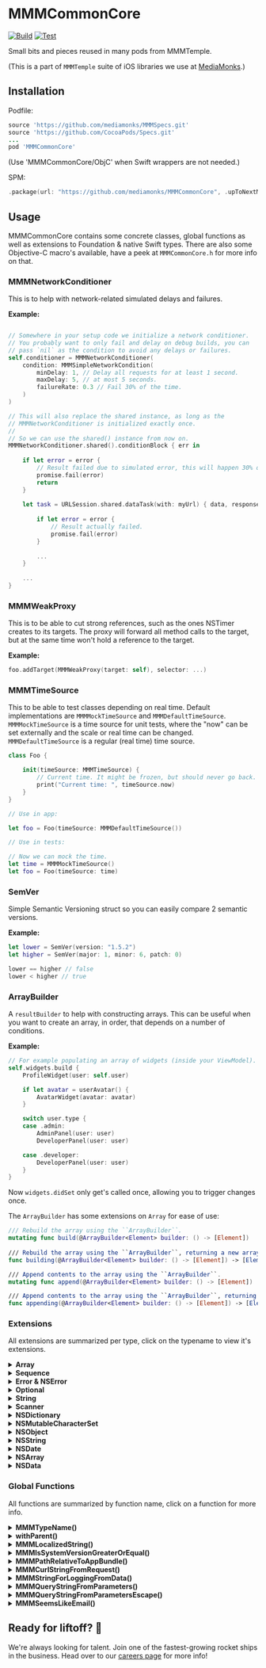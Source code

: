 # MMMCommonCore

[![Build](https://github.com/mediamonks/MMMCommonCore/workflows/Build/badge.svg)](https://github.com/mediamonks/MMMCommonCore/actions?query=workflow%3ABuild)
[![Test](https://github.com/mediamonks/MMMCommonCore/workflows/Test/badge.svg)](https://github.com/mediamonks/MMMCommonCore/actions?query=workflow%3ATest)

Small bits and pieces reused in many pods from MMMTemple.

(This is a part of `MMMTemple` suite of iOS libraries we use at [MediaMonks](https://www.mediamonks.com/).)

## Installation

Podfile:

```ruby
source 'https://github.com/mediamonks/MMMSpecs.git'
source 'https://github.com/CocoaPods/Specs.git'
...
pod 'MMMCommonCore'
```

(Use 'MMMCommonCore/ObjC' when Swift wrappers are not needed.)

SPM:

```swift
.package(url: "https://github.com/mediamonks/MMMCommonCore", .upToNextMajor(from: "1.8.1"))
```

## Usage

MMMCommonCore contains some concrete classes, global functions as well as extensions to 
Foundation & native Swift types. There are also some Objective-C macro's available, have
a peek at `MMMCommonCore.h` for more info on that.

### MMMNetworkConditioner

This is to help with network-related simulated delays and failures.

**Example:**

```swift

// Somewhere in your setup code we initialize a network conditioner.
// You probably want to only fail and delay on debug builds, you can
// pass `nil` as the condition to avoid any delays or failures.
self.conditioner = MMMNetworkConditioner(
    condition: MMMSimpleNetworkCondition(
        minDelay: 1, // Delay all requests for at least 1 second.
        maxDelay: 5, // at most 5 seconds.
        failureRate: 0.3 // Fail 30% of the time.
    )
)

// This will also replace the shared instance, as long as the 
// MMMNetworkConditioner is initialized exactly once.
//
// So we can use the shared() instance from now on.
MMMNetworkConditioner.shared().conditionBlock { err in
    
    if let error = error {
        // Result failed due to simulated error, this will happen 30% of the time.
        promise.fail(error)
        return
    }
    
    let task = URLSession.shared.dataTask(with: myUrl) { data, response, error in
        
        if let error = error {
            // Result actually failed.
            promise.fail(error)
        }
        
        ...
    }
    
    ...
}
```

### MMMWeakProxy

This is to be able to cut strong references, such as the ones NSTimer creates to its
targets. The proxy will forward all method calls to the target, but at the same time
won't hold a reference to the target.

**Example:**

```swift
foo.addTarget(MMMWeakProxy(target: self), selector: ...)
```

### MMMTimeSource

This to be able to test classes depending on real time. Default implementations are
`MMMMockTimeSource` and `MMMDefaultTimeSource`. `MMMMockTimeSource` is a time source 
for unit tests, where the "now" can be set externally and the scale or real time 
can be changed. `MMMDefaultTimeSource` is a regular (real time) time source.

```swift
class Foo {

    init(timeSource: MMMTimeSource) {
        // Current time. It might be frozen, but should never go back.
        print("Current time: ", timeSource.now)
    }
}

// Use in app:

let foo = Foo(timeSource: MMMDefaultTimeSource())

// Use in tests:

// Now we can mock the time.
let time = MMMMockTimeSource()
let foo = Foo(timeSource: time)
```

### SemVer

Simple Semantic Versioning struct so you can easily compare 2 semantic versions.

**Example:**

```swift
let lower = SemVer(version: "1.5.2")
let higher = SemVer(major: 1, minor: 6, patch: 0)

lower == higher // false
lower < higher // true
```

### ArrayBuilder

A `resultBuilder` to help with constructing arrays. This can be useful when you want to 
create an array, in order, that depends on a number of conditions.

**Example:**

```swift
// For example populating an array of widgets (inside your ViewModel).
self.widgets.build {
	ProfileWidget(user: self.user)

	if let avatar = userAvatar() {
		AvatarWidget(avatar: avatar)
	}

	switch user.type {
	case .admin:
		AdminPanel(user: user)
		DeveloperPanel(user: user)

	case .developer:
		DeveloperPanel(user: user)
	}
}
```

Now `widgets.didSet` only get's called once, allowing you to trigger changes once.

The `ArrayBuilder` has some extensions on `Array` for ease of use:

```swift
/// Rebuild the array using the ``ArrayBuilder``.
mutating func build(@ArrayBuilder<Element> builder: () -> [Element])
	
/// Rebuild the array using the ``ArrayBuilder``, returning a new array.
func building(@ArrayBuilder<Element> builder: () -> [Element]) -> [Element]

/// Append contents to the array using the ``ArrayBuilder``.
mutating func append(@ArrayBuilder<Element> builder: () -> [Element])

/// Append contents to the array using the ``ArrayBuilder``, returning a new array.
func appending(@ArrayBuilder<Element> builder: () -> [Element]) -> [Element]
```

### Extensions

All extensions are summarized per type, click on the typename to view it's extensions.

<details><summary><strong>Array</strong></summary>
<p>

#### `Array.firstMap`

```swift
/// Find the first element that can map to a certain type, it's like doing a `.compactMap {}.first` 
/// without the overhead of mapping all values first.
/// - Parameter predicate: The predicate to match and map the value.
/// - Throws: Only rethrows.
/// - Returns: The first value that the predicate matched.
func firstMap<T>(where predicate: (Element) throws -> T?) rethrows -> T?
```

</p>
</details>

<details><summary><strong>Sequence</strong></summary>
<p>

#### `Sequence.unique`

```swift
/// Elements of this sequence in the same order but with elements having the same identifier
/// (as given by a closure) occurring only once.
///
/// ```
/// let countries = [
/// 	("JP", "Japan", "Tokyo"), ("JP", "Japan", "Osaka"),
/// 	("IT", "Italy", "Milan"), ("IT", "Italy", "Rome")
/// ]
/// print(countries.unique { $0.0 })
/// // Prints [("JP", "Japan", "Tokyo"), ("IT", "Italy", "Milan")]
/// ```
///
/// - Parameter elementId: A closure providing identifier for every element of the sequence.
func unique<Identifier: Hashable>(by elementId: (Element) -> Identifier) -> [Element]
```

</p>
</details>

<details><summary><strong>Error & NSError</strong></summary>
<p>

#### `Error.mmm_description + NSError.mmm_description`

> **Note:** Also works on `Optional<Error>`.

```swift
/// Better string representation for `Error` and `NSError`s.
///
/// This is a Swift version of `mmm_description` that allows to avoid casting to `NSError`
/// and which falls back `String(describing:)` for "not really" `NSError`s to avoid meaningless
/// "The operation couldn't be completed" messages.
var mmm_description: String { get }
```

#### `NSError.mmm_underlyingError`

```swift
/// A shortcut fetching the underlying error.
func mmm_underlyingError() -> Error?
```

#### `NSError.init`

```swift
/// Initialize using the given value's type name as a domain string.
init(domain: Any, message: String, code: Int = -1, underlyingError: Error? = nil)
```

#### `NSError.mmm_error`

```swift
/// A convenience initializer accepting an underlying error as a parameter (can be nil).
class func mmm_error(withDomain domain: String, code: Int, message: String, underlyingError: Error?) -> Error

/// An initializer with the code being optional (set to -1, so is not displayed by mmm_description).
class func mmm_error(withDomain domain: String, message: String, underlyingError: Error?) -> Error

/// Another initializer hiding both the code (setting it to -1) and the underlyingError.
class func mmm_error(withDomain domain: String, message: String) -> Error
```


</p>
</details>

<details><summary><strong>Optional</strong></summary>
<p>

#### `Optional.unwrapped`

```swift
/// Execute the callback when the optional is non-nil.
/// - Parameter execute: The callback to be executed.
/// - Returns: Self for chaining
@discardableResult
func unwrapped(_ execute: (Wrapped) throws -> Void) rethrows -> Optional<Wrapped>
```

#### `Optional.unwrap(orThrow:)`

```swift
/// Unwrap an optional value, or throw the provided error when `nil`
/// - Returns: `Wrapped` value.
func unwrap<E: Error>(orThrow error: @autoclosure () -> E) throws -> Wrapped
```

#### `Optional.unwrap(withFallback:)`

```swift
/// Unwrap an optional value, or return the provided fallback value. Basically the same as 
/// using a the `??` operator with a non-optional value, that might look strange, or get 
/// lost in a long chain.
/// - Returns: `Wrapped` value if not nil, or `fallback`.
func unwrap(withFallback fallback: @autoclosure () -> Wrapped) -> Wrapped
```

</p>
</details>

<details><summary><strong>String</strong></summary>
<p>

#### `String.mmm_stringBySubstitutingVariables`

```swift
/// Swift (`String`) version for replacing `${variable_name}` with a value from a providing dictionary.
///
/// **Example**
/// ```
/// let str = "String with ${VARIABLES} in it, supports ${MULTIPLE} variables."
/// str.mmm_stringBySubstitutingVariables([
///     "VARIABLES": "Foo",
///     "MULTIPLE": "Bar"
/// ]) // String with Foo in it, supports Bar variables.
/// ```
func mmm_stringBySubstitutingVariables(_ variables: [String: String]) -> String
```

</p>
</details>

<details><summary><strong>Scanner</strong></summary>
<p>

#### `Scanner.mmm_scanNextCharacter`

```swift
/// Scans a single character unless at the end (or a null-terminator).
///
/// - Note: This is needed only before iOS 13, which has a corresponding shortcut.
func mmm_scanNextCharacter() -> Character?
```

#### `Scanner.mmm_scanString`

```swift
/// Scans the given strings if it follows next.
///
/// - Note: This is needed only before iOS 13, which has a corresponding shortcut.
func mmm_scanString(_ s: String) -> Bool
```

</p>
</details>

<details><summary><strong>NSDictionary</strong></summary>
<p>

#### `NSDictionary.mmm_extended`

```swift
/// A dictionary built from the receiver by adding values from another dictionary. The other 
/// dictionary can be nil. This is to make it more convenient to add stuff to literal 
/// dictionaries, such as Auto Layout metrics dictionaries or CoreText attribute dictionaries. 
func mmm_extended(with d: [AnyHashable : Any]) -> [AnyHashable : Any]
```

</p>
</details>

<details><summary><strong>NSMutableCharacterSet</strong></summary>
<p>

#### `NSMutableCharacterSet.mmm_addCharacters`

```swift
/// Convenience shortcut for `addCharactersInRange`. Adds a range of characters from first 
/// to last (including them both).
func mmm_addCharacters(from fist: unichar, to last: unichar)
```

</p>
</details>

<details><summary><strong>NSObject</strong></summary>
<p>

#### `NSObject.mmm_stripNSNull`

```swift
/// The receiver itself, or nil, if the receiver is [NSNull null].
func mmm_stripNSNull() -> Any
```

</p>
</details>

<details><summary><strong>NSString</strong></summary>
<p>

#### `NSString.mmm_string(bySubstitutingVariables:)`

```swift
/// Returns a string with variables in the form `${variable_name}` being replaced with values 
/// from the provided dictionary under the keys corresponding to "variable_name". This is handy
/// for translatable strings, where the order of arguments might change and we don't want to use
/// tricky syntax of `stringWithFormat:`.
///
/// Note that keys are currently case-sensitive and the implementation is not very efficient, 
/// i.e. it should not be used with very long text.
func mmm_string(bySubstitutingVariables vars: [AnyHashable : Any]) -> String
```

</p>
</details>

<details><summary><strong>NSDate</strong></summary>
<p>

#### `NSDate.mmm_date(withInternetTime:)`

```swift
/// NSDate from internet timestamps, ISO8601-like strings like "2016-10-22T10:23:28Z". 
/// We support "Internet profile" of ISO8601, as described in RFC3339, and also allow 
/// the timezone or field separators to be absent.
class func mmm_date(withInternetTime s: String) -> Date
```

</p>
</details>

<details><summary><strong>NSArray</strong></summary>
<p>

#### `NSArray.mmm_arrayOfSlices`

```swift
/// The original array cut into subarrays with each slice except perhaps the last one 
/// consisting of maxLength elements.
func mmm_arrayOfSlices(withMaxLength maxLength: Int) -> [Any]
```

#### `NSArray.mmm_forEachPair`

```swift
/// Performs the given block for each pair of the elements of the array from left to right,
/// like (a[0], [1]), then (a[1], [2]), etc, i.e. every element except for the first and 
/// the last will participate in two pairs.
func mmm_forEachPair(_ block: (Any, Any) -> Void)
```

</p>
</details>

<details><summary><strong>NSData</strong></summary>
<p>

#### `NSData.mmm_data(withHexEncodedString:)`

```swift
/// NSData object with a hex-encoded string. E.e. @"001213" will give NSData consisting of 
/// 3 bytes 0x00, 0x12, and 0x13. This is handy for unit tests where NSData objects are 
/// expected.
/// 
/// Note that we ignore any non-hex characters between individual bytes, so you can insert
/// spaces, for example.
class func mmm_data(withHexEncodedString string: String) -> Any
```

</p>
</details>

### Global Functions

All functions are summarized by function name, click on a function for more info.

<details><summary><strong>MMMTypeName()</strong></summary>
<p>

```swift
/// The name of the value's type suitable for logs or NSError domains: without the name of the module
/// and/or private contexts.
public func MMMTypeName(_ value: Any) -> String
```

</p>
</details>

<details><summary><strong>withParent()</strong></summary>
<p>

```swift
/// Unwraps the given "parent" object and either executes the given closure with it or, if the parent is `nil`,
/// triggers `preconditionFailure()` with a corresponding message.
///
/// This is handy for objects that keep a weak reference to their "parent" object and depend on it for certain
/// operations. Normally these objects should not be used when their parent is deallocated, but it could be handy
/// to flag such misuse. Using a guard with a corresponding preconditionFailure() is fine, but can be repetitive
/// especially if a nicer message is wanted.
public func withParent<Parent, ReturnType>(
	_ parent: Parent?,
	function: StaticString = #function, file: StaticString = #file, line: UInt = #line,
	block: (Parent) -> ReturnType
) -> ReturnType
```

</p>
</details>

<details><summary><strong>MMMLocalizedString()</strong></summary>
<p>

```swift
/// `NSLocalizedString()` without `comment` and with an optional dictionary of `${VAR}` substitutions
/// (see `mmm_stringBySubstitutingVariables`).
public func MMMLocalizedString(_ key: String, vars: [String: String]? = nil) -> String
```

</p>
</details>

<details><summary><strong>MMMIsSystemVersionGreaterOrEqual()</strong></summary>
<p>

```swift
/// `true`, if the current iOS version is greater or equal to the provided version string.
public func MMMIsSystemVersionGreaterOrEqual(_ version: String) -> Bool
```

</p>
</details>

<details><summary><strong>MMMPathRelativeToAppBundle()</strong></summary>
<p>

```swift
/// For a path in one of the known subfolders of the app's sandbox (such as Library or Caches) 
/// returns a relative path prefixed with tokens like <Library> or <Bundle>. Returns the path 
/// unchanged in case it does not seem to be in a known folder.
/// 
/// Simple comparison is performed, the path is not normalized beforehand, etc. 
/// This is used only for direct output to logs, i.e. it's human readable and the format should
/// not be relied upon.
public func MMMPathRelativeToAppBundle(_ path: String) -> String
```

</p>
</details>

<details><summary><strong>MMMCurlStringFromRequest()</strong></summary>
<p>

```swift
/// Roughly a curl-equivalent string for the given request. 
/// It's handy to dump all the outgoing requests this way.
public func MMMCurlStringFromRequest(_ request: URLRequest) -> String
```

</p>
</details>

<details><summary><strong>MMMStringForLoggingFromData()</strong></summary>
<p>

```swift
/// A string version of the given NSData object suitable for logging. Typically used with
/// network responses, when we get something we cannot even parse, then we log at least
/// the beginning of it.
/// 
/// We try to interpret it as a UTF-8 encoded string first, and if it's not possible, then
/// resort to a hex dump. The result will be shorter than `maxStringLength` characters 
/// (unless this parameter is unreasonably small) and an ellipsis will be added in case of
/// truncation.
public func MMMStringForLoggingFromData(_ data: Data, _ maxStringLength: Int) -> String
```

</p>
</details>

<details><summary><strong>MMMQueryStringFromParameters()</strong></summary>
<p>

```swift
/// Properly escaped URL query string from a dictionary of key-value pairs.
/// The keys are sorted alphabetically, so the same result is produced for the same dictionary.
public func MMMQueryStringFromParameters(_ parameters: [String : String]) -> String
```

</p>
</details>

<details><summary><strong>MMMQueryStringFromParametersEscape()</strong></summary>
<p>

```swift
/// The function that is used by MMMQueryStringFromParameters() to escape parameter
/// names or values.
public func MMMQueryStringFromParametersEscape(_ s: String) -> String
```

</p>
</details>

<details><summary><strong>MMMSeemsLikeEmail()</strong></summary>
<p>

```swift
/// `true`, if the given string might be an email address.
///
/// This is not a validation but a basic sanity check: only checking for the presence
/// of at least one '@' and at least one dot character.
public func MMMSeemsLikeEmail(_ email: String) -> Bool
```

</p>
</details>

## Ready for liftoff? 🚀

We're always looking for talent. Join one of the fastest-growing rocket ships in
the business. Head over to our [careers page](https://media.monks.com/careers)
for more info!
